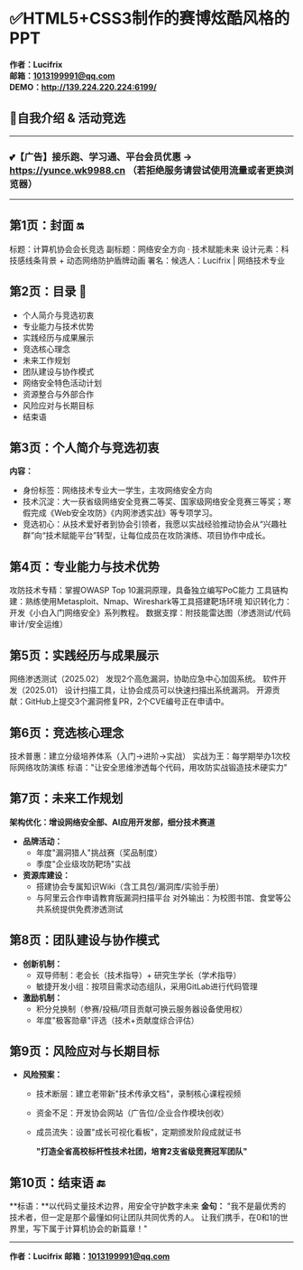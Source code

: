 # ✅HTML5+CSS3制作的赛博炫酷风格的PPT 

**作者：Lucifrix    
邮箱：1013199991@qq.com            
DEMO：http://139.224.220.224:6199/** 

## **🤟自我介绍 & 活动竞选** 

------

### 💕**【广告】接乐跑、学习通、平台会员优惠 → https://yunce.wk9988.cn （若拒绝服务请尝试使用流量或者更换浏览器）**

------

## 第1页：封面 🔛

标题：计算机协会会长竞选
副标题：网络安全方向 · 技术赋能未来
设计元素：科技感线条背景 + 动态网络防护盾牌动画
署名：候选人：Lucifrix | 网络技术专业

## 第2页：目录 📇

- 个人简介与竞选初衷
- 专业能力与技术优势
- 实践经历与成果展示
- 竞选核心理念
- 未来工作规划
- 团队建设与协作模式
- 网络安全特色活动计划
- 资源整合与外部合作
- 风险应对与长期目标
- 结束语

## 第3页：个人简介与竞选初衷
**内容：**

- 身份标签：网络技术专业大一学生，主攻网络安全方向
- 技术沉淀：大一获省级网络安全竞赛二等奖、国家级网络安全竞赛三等奖；寒假完成《Web安全攻防》《内网渗透实战》等专项学习。
- 竞选初心：从技术爱好者到协会引领者，我愿以实战经验推动协会从“兴趣社群”向“技术赋能平台”转型，让每位成员在攻防演练、项目协作中成长。

## 第4页：专业能力与技术优势

攻防技术专精：掌握OWASP Top 10漏洞原理，具备独立编写PoC能力
工具链构建：熟练使用Metasploit、Nmap、Wireshark等工具搭建靶场环境
知识转化力：开发《小白入门网络安全》系列教程。
数据支撑：附技能雷达图（渗透测试/代码审计/安全运维）

## 第5页：实践经历与成果展示

网络渗透测试（2025.02）
发现2个高危漏洞，协助应急中心加固系统。
软件开发（2025.01）
设计扫描工具，让协会成员可以快速扫描出系统漏洞。
开源贡献：GitHub上提交3个漏洞修复PR，2个CVE编号正在申请中。

## 第6页：竞选核心理念

技术普惠：建立分级培养体系（入门→进阶→实战）
实战为王：每学期举办1次校际网络攻防演练
标语："让安全思维渗透每个代码，用攻防实战锻造技术硬实力"

## 第7页：未来工作规划

**架构优化：增设网络安全部、AI应用开发部，细分技术赛道**

- **品牌活动：**
  - 年度"漏洞猎人"挑战赛（奖品制度）
  - 季度"企业级攻防靶场"实战
- **资源库建设：**
  - 搭建协会专属知识Wiki（含工具包/漏洞库/实验手册）
  - 与阿里云合作申请教育版漏洞扫描平台
  对外输出：为校图书馆、食堂等公共系统提供免费渗透测试

## 第8页：团队建设与协作模式

- **创新机制：**
  - 双导师制：老会长（技术指导）+ 研究生学长（学术指导）
  - 敏捷开发小组：按项目需求动态组队，采用GitLab进行代码管理
- **激励机制：**
  - 积分兑换制（参赛/投稿/项目贡献可换云服务器设备使用权）
  - 年度"极客勋章"评选（技术+贡献度综合评估）

## 第9页：风险应对与长期目标

- **风险预案：**
  
  - 技术断层：建立老带新"技术传承文档"，录制核心课程视频
  
  - 资金不足：开发协会网站（广告位/企业合作模块创收）
  
  - 成员流失：设置"成长可视化看板"，定期颁发阶段成就证书
  
    **"打造全省高校标杆性技术社团，培育2支省级竞赛冠军团队"**

## 第10页：结束语 🔚

**标语：**以代码丈量技术边界，用安全守护数字未来
**金句：**
"我不是最优秀的技术者，但一定是那个最懂如何让团队共同优秀的人。
让我们携手，在0和1的世界里，写下属于计算机协会的新篇章！"

------

**作者：Lucifrix    邮箱：[1013199991@qq.com](mailto:1013199991@qq.com)**
